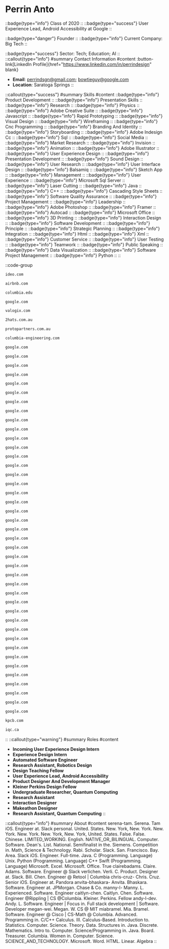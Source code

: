 # Perrin Anto
::badge{type="info"}
Class of 2020
::
::badge{type="success"}
User Experience Lead, Android Accessibility at Google
::

::badge{type="danger"}
Founder
::
::badge{type="info"}
Current Company: Big Tech
::

::badge{type="success"}
Sector: Tech; Education; AI
::
::callout{type="info"}
#summary
Contact Information
#content
:button-link[LinkedIn Profile]{href="https://www.linkedin.com/in/perrindesign" blank}
- **Email**: perrindsgn@gmail.com; bowtieguy@google.com
- **Location**: Saratoga Springs
::

::callout{type="success"}
#summary
Skills
#content
::badge{type="info"}
Product Development
::
::badge{type="info"}
Presentation Skills
::
::badge{type="info"}
Research
::
::badge{type="info"}
Physics
::
::badge{type="info"}
Adobe Creative Suite
::
::badge{type="info"}
Javascript
::
::badge{type="info"}
Rapid Prototyping
::
::badge{type="info"}
Visual Design
::
::badge{type="info"}
Wireframing
::
::badge{type="info"}
Cnc Programming
::
::badge{type="info"}
Branding And Identity
::
::badge{type="info"}
Storyboarding
::
::badge{type="info"}
Adobe Indesign Cc
::
::badge{type="info"}
Sql
::
::badge{type="info"}
Social Media
::
::badge{type="info"}
Market Research
::
::badge{type="info"}
Invision
::
::badge{type="info"}
Animation
::
::badge{type="info"}
Adobe Illustrator
::
::badge{type="info"}
User Experience Design
::
::badge{type="info"}
Presentation Development
::
::badge{type="info"}
Sound Design
::
::badge{type="info"}
User Research
::
::badge{type="info"}
User Interface Design
::
::badge{type="info"}
Balsamiq
::
::badge{type="info"}
Sketch App
::
::badge{type="info"}
Management
::
::badge{type="info"}
User Experience
::
::badge{type="info"}
Microsoft Sql Server
::
::badge{type="info"}
Laser Cutting
::
::badge{type="info"}
Java
::
::badge{type="info"}
C++
::
::badge{type="info"}
Cascading Style Sheets
::
::badge{type="info"}
Software Quality Assurance
::
::badge{type="info"}
Project Management
::
::badge{type="info"}
Leadership
::
::badge{type="info"}
Adobe Photoshop
::
::badge{type="info"}
Framer
::
::badge{type="info"}
Autocad
::
::badge{type="info"}
Microsoft Office
::
::badge{type="info"}
3D Printing
::
::badge{type="info"}
Interaction Design
::
::badge{type="info"}
Software Development
::
::badge{type="info"}
Principle
::
::badge{type="info"}
Strategic Planning
::
::badge{type="info"}
Integration
::
::badge{type="info"}
Html
::
::badge{type="info"}
Xml
::
::badge{type="info"}
Customer Service
::
::badge{type="info"}
User Testing
::
::badge{type="info"}
Teamwork
::
::badge{type="info"}
Public Speaking
::
::badge{type="info"}
Data Visualization
::
::badge{type="info"}
Software Project Management
::
::badge{type="info"}
Python
::
::

::code-group
```bash [IDEO]
ideo.com
```
```bash [Airbnb]
airbnb.com
```
```bash [Columbia University]
columbia.edu
```
```bash [Google]
google.com
```
```bash [Valogix]
valogix.com
```
```bash [2hats]
2hats.com.au
```
```bash [Proto Partners]
protopartners.com.au
```
```bash [Columbia Engineering and Services]
columbia-engineering.com
```
```bash [Google]
google.com
```
```bash [Google]
google.com
```
```bash [Google]
google.com
```
```bash [Google]
google.com
```
```bash [Google]
google.com
```
```bash [Google]
google.com
```
```bash [Google]
google.com
```
```bash [Google]
google.com
```
```bash [Google]
google.com
```
```bash [Google]
google.com
```
```bash [Google]
google.com
```
```bash [Google]
google.com
```
```bash [Google]
google.com
```
```bash [Google]
google.com
```
```bash [Google]
google.com
```
```bash [Google]
google.com
```
```bash [Google]
google.com
```
```bash [Google]
google.com
```
```bash [Google]
google.com
```
```bash [Google]
google.com
```
```bash [Google]
google.com
```
```bash [Google]
google.com
```
```bash [Google]
google.com
```
```bash [Google]
google.com
```
```bash [Google]
google.com
```
```bash [Google]
google.com
```
```bash [Google]
google.com
```
```bash [Google]
google.com
```
```bash [Google]
google.com
```
```bash [Google]
google.com
```
```bash [Google]
google.com
```
```bash [Google]
google.com
```
```bash [Google]
google.com
```
```bash [Google]
google.com
```
```bash [Google]
google.com
```
```bash [Google]
google.com
```
```bash [Google]
google.com
```
```bash [Google]
google.com
```
```bash [Google]
google.com
```
```bash [Google]
google.com
```
```bash [Google]
google.com
```
```bash [Kleiner Perkins Caufield & Byers]
kpcb.com
```
```bash [Institute For Quantum Computing]
iqc.ca
```
::
::callout{type="warning"}
#summary
Roles
#content
- **Incoming User Experience Design Intern**
- **Experience Design Intern**
- **Automated Software Engineer**
- **Research Assistant, Robotics Design**
- **Design Teaching Fellow**
- **User Experience Lead, Android Accessibility**
- **Product Designer And Development Manager**
- **Kleiner Perkins Design Fellow**
- **Undergraduate Researcher, Quantum Computing**
- **Research Assistant**
- **Interaction Designer**
- **Makeathon Designer**
- **Research Assistant, Quantum Computing**
::

::callout{type="info"}
#summary
About
#content
serena-tam. Serena. Tam iOS. Engineer at. Slack personal. United. States. New. York, New. York. New. York. New. York. New. York, New. York, United. States. False. False. Chinese. LIMITED_WORKING. English. NATIVE_OR_BILINGUAL. Computer. Software. Dean's. List. National. Semifinalist in the. Siemens. Competition in. Math, Science & Technology. Rabi. Scholar. Slack. San. Francisco. Bay. Area. Slack iOS. Engineer. Full-time. Java. C (Programming. Language) Unix. Python (Programming. Language) C++ Swift (Programming. Language) Microsoft. Excel. Microsoft. Office. True clairebadams. Claire. Adams. Software. Engineer @ Slack verlichen. Verli. C. Product. Designer at. Slack. Bill. Chen. Engineer @ Retool | Columbia chris-cruz- Chris. Cruz. Senior iOS. Engineer at. Pandora anvita-bhaskara- Anvita. Bhaskara. Software. Engineer at. JPMorgan. Chase & Co. manny-l- Manny. L. Experienced. Software. Engineer caitlyn-chen. Caitlyn. Chen. Software. Engineer @Rippling | CS @Columbia. Kleiner. Perkins. Fellow andy-l-dev. Andy. L. Software. Engineer | Focus in. Full stack development | Software. Developer megan-wei. Megan. W. CS @ MIT miabramel. Mia. Bramel. Software. Engineer @ Cisco | CS-Math @ Columbia. Advanced. Programming in. C/C++ Calculus. III. Calculus-Based. Introduction to. Statistics. Computer. Science. Theory. Data. Structures in. Java. Discrete. Mathematics. Intro to. Computer. Science/Programming in. Java. Board. Treasurer. Columbia. Women in. Computer. Science. SCIENCE_AND_TECHNOLOGY. Microsoft. Word. HTML. Linear. Algebra
::
